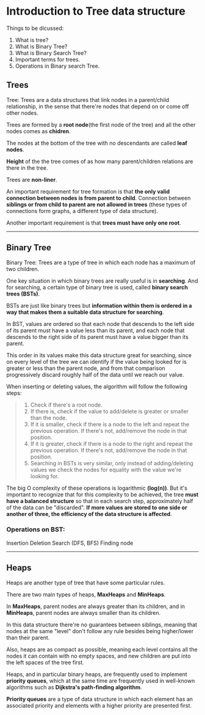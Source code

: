 
# Introduction to Tree data structure

Things to be dicussed:
1. What is tree?
2. What is Binary Tree?
3. What is Binary Search Tree?
4. Important terms for trees.
5. Operations in Binary search Tree.

## Trees

Tree: Trees are a data structures that link nodes in a parent/child relationship, in the sense that there're nodes that depend on or come off other nodes.

Trees are formed by a **root node**(the first node of the tree) and all the other nodes comes as **chidren**.

The nodes at the bottom of the tree with no descendants are called **leaf nodes**.

**Height** of the the tree comes of as how many parent/children relations are there in the tree.

Trees are **non-liner**.

An important requirement for tree formation is that **the only valid connection between nodes is from parent to child**. Connection between **siblings or from child to parent are not allowed in trees** (these types of connections form graphs, a different type of data structure). 

Another important requirement is that **trees must have only one root**.

-------------------------------------------------------

## Binary Tree

Binary Tree: Trees are a type of tree in which each node has a maximum of two children.

One key situation in which binary trees are really useful is in **searching**. And for searching, a certain type of binary tree is used, called **binary search trees (BSTs)**.

BSTs are just like binary trees but **information within them is ordered in a way that makes them a suitable data structure for searching**.

In BST, values are ordered so that each node that descends to the left side of its parent must have a value less than its parent, and each node that descends to the right side of its parent must have a value bigger than its parent.

This order in its values make this data structure great for searching, since on every level of the tree we can identify if the value being looked for is greater or less than the parent node, and from that comparison progressively discard roughly half of the data until we reach our value.

When inserting or deleting values, the algorithm will follow the following steps:

> 1. Check if there's a root node.
> 2. If there is, check if the value to add/delete is greater or smaller than the node.
> 3. If it is smaller, check if there is a node to the left and repeat the previous operation. If there's not, add/remove the node in that position.
> 4. If it is greater, check if there is a node to the right and repeat the previous operation. If there's not, add/remove the node in that position.
> 5. Searching in BSTs is very similar, only instead of adding/deleting values we check the nodes for equality with the value we're looking for.

The big O complexity of these operations is logarithmic **(log(n))**. But it's important to recognize that for this complexity to be achieved, the tree **must have a balanced structure** so that in each search step, approximately half of the data can be "discarded". **If more values are stored to one side or another of three, the efficiency of the data structure is affected**.

### Operations on BST:

Insertion
Deletion
Search (DFS, BFS)
Finding node

--------------------------------

## Heaps

Heaps are another type of tree that have some particular rules. 

There are two main types of heaps, **MaxHeaps** and **MinHeaps**. 

In **MaxHeaps**, parent nodes are always greater than its children, and in **MinHeaps**, parent nodes are always smaller than its children.

In this data structure there're no guarantees between siblings, meaning that nodes at the same "level" don't follow any rule besides being higher/lower than their parent.

Also, heaps are as compact as possible, meaning each level contains all the nodes it can contain with no empty spaces, and new children are put into the left spaces of the tree first.

Heaps, and in particular binary heaps, are frequently used to implement **priority queues**, which at the same time are frequently used in well-known algorithms such as **Dijkstra's path-finding algorithm**.

**Priority queues** are a type of data structure in which each element has an associated priority and elements with a higher priority are presented first.